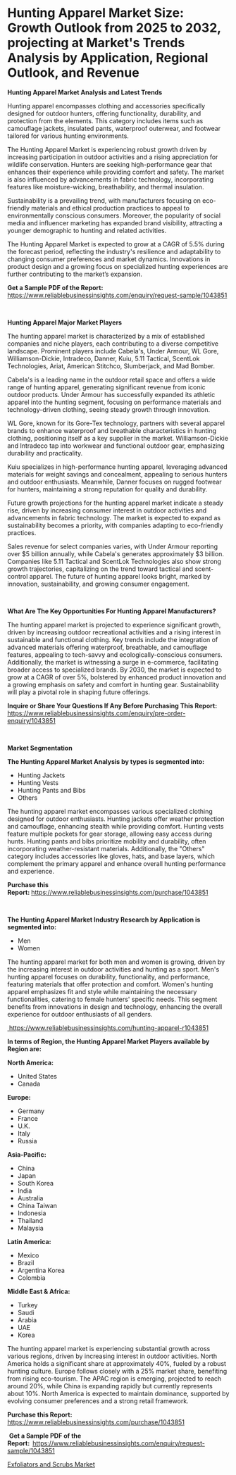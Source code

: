 <p><h1>Hunting Apparel Market Size: Growth Outlook from 2025 to 2032, projecting at Market's Trends Analysis by Application, Regional Outlook, and Revenue</h1></p><p><strong>Hunting Apparel Market Analysis and Latest Trends</strong></p>
<p><p>Hunting apparel encompasses clothing and accessories specifically designed for outdoor hunters, offering functionality, durability, and protection from the elements. This category includes items such as camouflage jackets, insulated pants, waterproof outerwear, and footwear tailored for various hunting environments. </p><p>The Hunting Apparel Market is experiencing robust growth driven by increasing participation in outdoor activities and a rising appreciation for wildlife conservation. Hunters are seeking high-performance gear that enhances their experience while providing comfort and safety. The market is also influenced by advancements in fabric technology, incorporating features like moisture-wicking, breathability, and thermal insulation.</p><p>Sustainability is a prevailing trend, with manufacturers focusing on eco-friendly materials and ethical production practices to appeal to environmentally conscious consumers. Moreover, the popularity of social media and influencer marketing has expanded brand visibility, attracting a younger demographic to hunting and related activities.</p><p>The Hunting Apparel Market is expected to grow at a CAGR of 5.5% during the forecast period, reflecting the industry's resilience and adaptability to changing consumer preferences and market dynamics. Innovations in product design and a growing focus on specialized hunting experiences are further contributing to the market’s expansion.</p></p>
<p><strong>Get a Sample PDF of the Report:&nbsp;</strong> <a href="https://www.reliablebusinessinsights.com/enquiry/request-sample/1043851?utm_campaign=2286&utm_medium=2&utm_source=Github&utm_content=ia&utm_term=09022025&utm_id=hunting-apparel">https://www.reliablebusinessinsights.com/enquiry/request-sample/1043851</a></p>
<p>&nbsp;</p>
<p><strong>Hunting Apparel Major Market Players</strong></p>
<p><p>The hunting apparel market is characterized by a mix of established companies and niche players, each contributing to a diverse competitive landscape. Prominent players include Cabela's, Under Armour, WL Gore, Williamson-Dickie, Intradeco, Danner, Kuiu, 5.11 Tactical, ScentLok Technologies, Ariat, American Stitchco, Slumberjack, and Mad Bomber.</p><p>Cabela's is a leading name in the outdoor retail space and offers a wide range of hunting apparel, generating significant revenue from iconic outdoor products. Under Armour has successfully expanded its athletic apparel into the hunting segment, focusing on performance materials and technology-driven clothing, seeing steady growth through innovation.</p><p>WL Gore, known for its Gore-Tex technology, partners with several apparel brands to enhance waterproof and breathable characteristics in hunting clothing, positioning itself as a key supplier in the market. Williamson-Dickie and Intradeco tap into workwear and functional outdoor gear, emphasizing durability and practicality.</p><p>Kuiu specializes in high-performance hunting apparel, leveraging advanced materials for weight savings and concealment, appealing to serious hunters and outdoor enthusiasts. Meanwhile, Danner focuses on rugged footwear for hunters, maintaining a strong reputation for quality and durability.</p><p>Future growth projections for the hunting apparel market indicate a steady rise, driven by increasing consumer interest in outdoor activities and advancements in fabric technology. The market is expected to expand as sustainability becomes a priority, with companies adapting to eco-friendly practices.</p><p>Sales revenue for select companies varies, with Under Armour reporting over $5 billion annually, while Cabela's generates approximately $3 billion. Companies like 5.11 Tactical and ScentLok Technologies also show strong growth trajectories, capitalizing on the trend toward tactical and scent-control apparel. The future of hunting apparel looks bright, marked by innovation, sustainability, and growing consumer engagement.</p></p>
<p>&nbsp;</p>
<p><strong>What Are The Key Opportunities For Hunting Apparel Manufacturers?</strong></p>
<p><p>The hunting apparel market is projected to experience significant growth, driven by increasing outdoor recreational activities and a rising interest in sustainable and functional clothing. Key trends include the integration of advanced materials offering waterproof, breathable, and camouflage features, appealing to tech-savvy and ecologically-conscious consumers. Additionally, the market is witnessing a surge in e-commerce, facilitating broader access to specialized brands. By 2030, the market is expected to grow at a CAGR of over 5%, bolstered by enhanced product innovation and a growing emphasis on safety and comfort in hunting gear. Sustainability will play a pivotal role in shaping future offerings.</p></p>
<p><strong>Inquire or Share Your Questions If Any Before Purchasing This Report:</strong> <a href="https://www.reliablebusinessinsights.com/enquiry/pre-order-enquiry/1043851?utm_campaign=2286&utm_medium=2&utm_source=Github&utm_content=ia&utm_term=09022025&utm_id=hunting-apparel">https://www.reliablebusinessinsights.com/enquiry/pre-order-enquiry/1043851</a></p>
<p>&nbsp;</p>
<p><strong>Market Segmentation</strong></p>
<p><strong>The Hunting Apparel Market Analysis by types is segmented into:</strong></p>
<p><ul><li>Hunting Jackets</li><li>Hunting Vests</li><li>Hunting Pants and Bibs</li><li>Others</li></ul></p>
<p><p>The hunting apparel market encompasses various specialized clothing designed for outdoor enthusiasts. Hunting jackets offer weather protection and camouflage, enhancing stealth while providing comfort. Hunting vests feature multiple pockets for gear storage, allowing easy access during hunts. Hunting pants and bibs prioritize mobility and durability, often incorporating weather-resistant materials. Additionally, the "Others" category includes accessories like gloves, hats, and base layers, which complement the primary apparel and enhance overall hunting performance and experience.</p></p>
<p><strong>Purchase this Report:&nbsp;</strong><a href="https://www.reliablebusinessinsights.com/purchase/1043851?utm_campaign=2286&utm_medium=2&utm_source=Github&utm_content=ia&utm_term=09022025&utm_id=hunting-apparel">https://www.reliablebusinessinsights.com/purchase/1043851</a></p>
<p>&nbsp;</p>
<p><strong>The Hunting Apparel Market Industry Research by Application is segmented into:</strong></p>
<p><ul><li>Men</li><li>Women</li></ul></p>
<p><p>The hunting apparel market for both men and women is growing, driven by the increasing interest in outdoor activities and hunting as a sport. Men's hunting apparel focuses on durability, functionality, and performance, featuring materials that offer protection and comfort. Women's hunting apparel emphasizes fit and style while maintaining the necessary functionalities, catering to female hunters' specific needs. This segment benefits from innovations in design and technology, enhancing the overall experience for outdoor enthusiasts of all genders.</p></p>
<p><a href="https://www.reliablebusinessinsights.com/hunting-apparel-r1043851?utm_campaign=2286&utm_medium=2&utm_source=Github&utm_content=ia&utm_term=09022025&utm_id=hunting-apparel">&nbsp;https://www.reliablebusinessinsights.com/hunting-apparel-r1043851</a></p>
<p><strong>In terms of Region, the Hunting Apparel Market Players available by Region are:</strong></p>
<p>
    <p> <strong> North America: </strong>
        <ul>
            <li>United States</li>
            <li>Canada</li>
        </ul>
        </p> 
    <p> <strong> Europe: </strong>
        <ul>
            <li>Germany</li>
            <li>France</li>
            <li>U.K.</li>
            <li>Italy</li>
            <li>Russia</li>
        </ul>
        </p> 
    <p> <strong> Asia-Pacific: </strong>
        <ul>
            <li>China</li>
            <li>Japan</li>
            <li>South Korea</li>
            <li>India</li>
            <li>Australia</li>
            <li>China Taiwan</li>
            <li>Indonesia</li>
            <li>Thailand</li>
            <li>Malaysia</li>
        </ul>
        </p> 
    <p> <strong> Latin America: </strong>
        <ul>
            <li>Mexico</li>
            <li>Brazil</li>
            <li>Argentina Korea</li>
            <li>Colombia</li>
        </ul>
        </p> 
    <p> <strong> Middle East & Africa: </strong>
        <ul>
            <li>Turkey</li>
            <li>Saudi</li>
            <li>Arabia</li>
            <li>UAE</li>
            <li>Korea</li>
        </ul>
    </p>
    </p>
<p><p>The hunting apparel market is experiencing substantial growth across various regions, driven by increasing interest in outdoor activities. North America holds a significant share at approximately 40%, fueled by a robust hunting culture. Europe follows closely with a 25% market share, benefiting from rising eco-tourism. The APAC region is emerging, projected to reach around 20%, while China is expanding rapidly but currently represents about 10%. North America is expected to maintain dominance, supported by evolving consumer preferences and a strong retail framework.</p></p>
<p><strong>Purchase this Report: </strong><a href="https://www.reliablebusinessinsights.com/purchase/1043851?utm_campaign=2286&utm_medium=2&utm_source=Github&utm_content=ia&utm_term=09022025&utm_id=hunting-apparel">https://www.reliablebusinessinsights.com/purchase/1043851</a></p>
<p>&nbsp;<strong>Get a Sample PDF of the Report:&nbsp;&nbsp;</strong><a href="https://www.reliablebusinessinsights.com/enquiry/request-sample/1043851?utm_campaign=2286&utm_medium=2&utm_source=Github&utm_content=ia&utm_term=09022025&utm_id=hunting-apparel">https://www.reliablebusinessinsights.com/enquiry/request-sample/1043851</a></p>
<p><strong></strong></p>
<p><p><a href="https://github.com/triattwood9919/Market-Research-Report-List-1/blob/main/exfoliators-and-scrubs-market.md?utm_campaign=2286&utm_medium=2&utm_source=Github&utm_content=ia&utm_term=09022025&utm_id=hunting-apparel">Exfoliators and Scrubs Market</a></p></p>